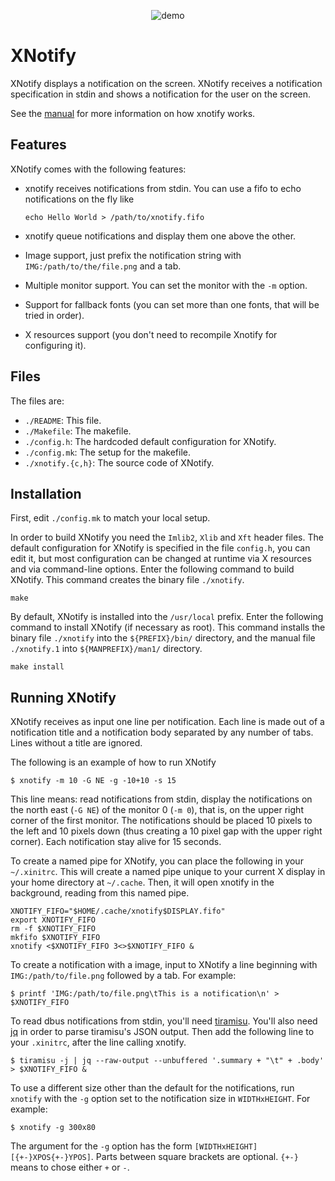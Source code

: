 <p align="center">
  <img src="https://user-images.githubusercontent.com/63266536/93797439-c65d0680-fc2b-11ea-80e3-10bbd6f65dcb.gif", title="demo"/>
</p>

# XNotify

XNotify displays a notification on the screen.
XNotify receives a notification specification in stdin and shows a
notification for the user on the screen.

See the [manual](https://github.com/phillbush/xnotify/wiki) for more information on how xnotify works.


## Features

XNotify comes with the following features:

* xnotify receives notifications from stdin.
  You can use a fifo to echo notifications on the fly like

  `echo Hello World > /path/to/xnotify.fifo`

* xnotify queue notifications and display them one above the other.

* Image support, just prefix the notification string with `IMG:/path/to/the/file.png` and a tab.

* Multiple monitor support.  You can set the monitor with the `-m` option.

* Support for fallback fonts (you can set more than one fonts, that will be tried in order).

* X resources support (you don't need to recompile Xnotify for configuring it).


## Files

The files are:

* `./README`:           This file.
* `./Makefile`:         The makefile.
* `./config.h`:         The hardcoded default configuration for XNotify.
* `./config.mk`:        The setup for the makefile.
* `./xnotify.{c,h}`:    The source code of XNotify.


## Installation

First, edit `./config.mk` to match your local setup.

In order to build XNotify you need the `Imlib2`, `Xlib` and `Xft` header files.
The default configuration for XNotify is specified in the file `config.h`,
you can edit it, but most configuration can be changed at runtime via
X resources and via command-line options.
Enter the following command to build XNotify.
This command creates the binary file `./xnotify`.

	make

By default, XNotify is installed into the `/usr/local` prefix.  Enter the
following command to install XNotify (if necessary as root).  This command
installs the binary file `./xnotify` into the `${PREFIX}/bin/` directory, and
the manual file `./xnotify.1` into `${MANPREFIX}/man1/` directory.

	make install


## Running XNotify

XNotify receives as input one line per notification.
Each line is made out of a notification title and a notification body separated by any number of tabs.
Lines without a title are ignored.

The following is an example of how to run XNotify

	$ xnotify -m 10 -G NE -g -10+10 -s 15

This line means: read notifications from stdin, display
the notifications on the north east (`-G NE`) of the monitor 0 (`-m 0`),
that is, on the upper right corner of the first monitor.  The
notifications should be placed 10 pixels to the left and 10 pixels
down (thus creating a 10 pixel gap with the upper right corner).
Each notification stay alive for 15 seconds.

To create a named pipe for XNotify, you can place the following in your `~/.xinitrc`.
This will create a named pipe unique to your current X display in your home directory at `~/.cache`.
Then, it will open xnotify in the background, reading from this named pipe.

	XNOTIFY_FIFO="$HOME/.cache/xnotify$DISPLAY.fifo"
	export XNOTIFY_FIFO
	rm -f $XNOTIFY_FIFO
	mkfifo $XNOTIFY_FIFO
	xnotify <$XNOTIFY_FIFO 3<>$XNOTIFY_FIFO &

To create a notification with a image, input to XNotify a line beginning
with `IMG:/path/to/file.png` followed by a tab.  For example:

	$ printf 'IMG:/path/to/file.png\tThis is a notification\n' > $XNOTIFY_FIFO

To read dbus notifications from stdin, you'll need [tiramisu](https://github.com/Sweets/tiramisu).
You'll also need [jq](https://stedolan.github.io/jq/) in order to parse tiramisu's JSON output.
Then add the following line to your `.xinitrc`, after the line calling xnotify.

	$ tiramisu -j | jq --raw-output --unbuffered '.summary + "\t" + .body' > $XNOTIFY_FIFO &

To use a different size other than the default for the notifications,
run `xnotify` with the `-g` option set to the notification size in
`WIDTHxHEIGHT`.  For example:

	$ xnotify -g 300x80

The argument for the `-g` option has the form `[WIDTHxHEIGHT][{+-}XPOS{+-}YPOS]`.
Parts between square brackets are optional.
`{+-}` means to chose either `+` or `-`.

